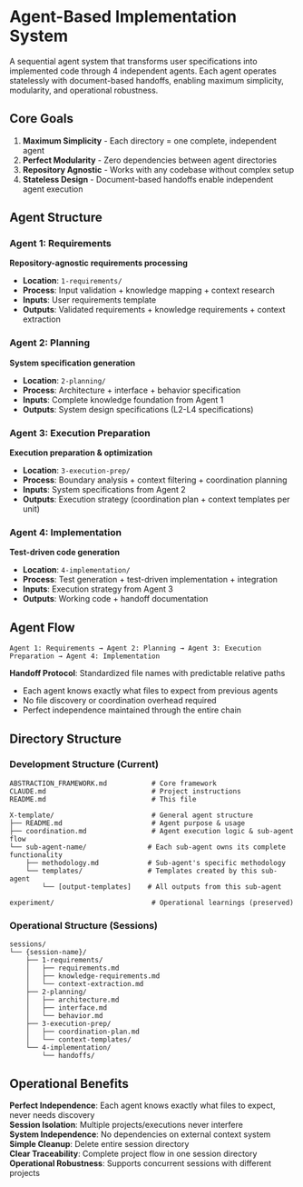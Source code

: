 # Agent-Based Implementation System

A sequential agent system that transforms user specifications into implemented code through 4 independent agents. Each agent operates statelessly with document-based handoffs, enabling maximum simplicity, modularity, and operational robustness.

## Core Goals

1. **Maximum Simplicity** - Each directory = one complete, independent agent
2. **Perfect Modularity** - Zero dependencies between agent directories  
3. **Repository Agnostic** - Works with any codebase without complex setup
4. **Stateless Design** - Document-based handoffs enable independent agent execution

## Agent Structure

### Agent 1: Requirements 
**Repository-agnostic requirements processing**
- **Location**: `1-requirements/`
- **Process**: Input validation + knowledge mapping + context research  
- **Inputs**: User requirements template
- **Outputs**: Validated requirements + knowledge requirements + context extraction

### Agent 2: Planning 
**System specification generation**
- **Location**: `2-planning/`
- **Process**: Architecture + interface + behavior specification
- **Inputs**: Complete knowledge foundation from Agent 1
- **Outputs**: System design specifications (L2-L4 specifications)

### Agent 3: Execution Preparation 
**Execution preparation & optimization** 
- **Location**: `3-execution-prep/`
- **Process**: Boundary analysis + context filtering + coordination planning
- **Inputs**: System specifications from Agent 2
- **Outputs**: Execution strategy (coordination plan + context templates per unit)

### Agent 4: Implementation 
**Test-driven code generation**
- **Location**: `4-implementation/`
- **Process**: Test generation + test-driven implementation + integration
- **Inputs**: Execution strategy from Agent 3
- **Outputs**: Working code + handoff documentation

## Agent Flow

```
Agent 1: Requirements → Agent 2: Planning → Agent 3: Execution Preparation → Agent 4: Implementation
```

**Handoff Protocol**: Standardized file names with predictable relative paths
- Each agent knows exactly what files to expect from previous agents
- No file discovery or coordination overhead required
- Perfect independence maintained through the entire chain

## Directory Structure

### Development Structure (Current)
```
ABSTRACTION_FRAMEWORK.md           # Core framework
CLAUDE.md                          # Project instructions  
README.md                          # This file

X-template/                        # General agent structure  
├── README.md                      # Agent purpose & usage
├── coordination.md                # Agent execution logic & sub-agent flow
└── sub-agent-name/               # Each sub-agent owns its complete functionality
    ├── methodology.md            # Sub-agent's specific methodology
    └── templates/                # Templates created by this sub-agent
        └── [output-templates]    # All outputs from this sub-agent

experiment/                        # Operational learnings (preserved)
```

### Operational Structure (Sessions)
```
sessions/
└── {session-name}/
    ├── 1-requirements/
    │   ├── requirements.md
    │   ├── knowledge-requirements.md
    │   └── context-extraction.md
    ├── 2-planning/
    │   ├── architecture.md
    │   ├── interface.md
    │   └── behavior.md
    ├── 3-execution-prep/
    │   ├── coordination-plan.md
    │   └── context-templates/
    └── 4-implementation/
        └── handoffs/
```

## Operational Benefits

**Perfect Independence**: Each agent knows exactly what files to expect, never needs discovery  
**Session Isolation**: Multiple projects/executions never interfere  
**System Independence**: No dependencies on external context system  
**Simple Cleanup**: Delete entire session directory  
**Clear Traceability**: Complete project flow in one session directory  
**Operational Robustness**: Supports concurrent sessions with different projects
